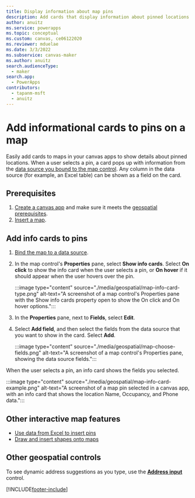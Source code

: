 ```yaml
---
title: Display information about map pins
description: Add cards that display information about pinned locations in your canvas apps.
author: anuitz
ms.service: powerapps
ms.topic: conceptual
ms.custom: canvas, ce06122020
ms.reviewer: mduelae
ms.date: 3/3/2022
ms.subservice: canvas-maker
ms.author: anuitz
search.audienceType: 
  - maker
search.app: 
  - PowerApps
contributors:
  - tapanm-msft
  - anuitz
---
```



# Add informational cards to pins on a map


Easily add cards to maps in your canvas apps to show details about pinned locations. When a user selects a pin, a card pops up with information from the [data source you bound to the map control](./geospatial-map-excel.md). Any column in the data source (for example, an Excel table) can be shown as a field on the card.

## Prerequisites

1. [Create a canvas app](./create-blank-app.md) and make sure it meets the [geospatial prerequisites](./geospatial-overview.md#prerequisites).
1. [Insert a map](./geospatial-component-map.md).


## Add info cards to pins

1. [Bind the map to a data source](./geospatial-map-excel.md).
1. In the map control's **Properties** pane, select **Show info cards**. Select **On click** to show the info card when the user selects a pin, or **On hover** if it should appear when the user hovers over the pin.

    :::image type="content" source="./media/geospatial/map-info-card-type.png" alt-text="A screenshot of a map control's Properties pane with the Show info cards property open to show the On click and On hover options.":::

1. In the **Properties** pane, next to **Fields**, select **Edit**.
1. Select **Add field**, and then select the fields from the data source that you want to show in the card. Select **Add**.

    :::image type="content" source="./media/geospatial/map-choose-fields.png" alt-text="A screenshot of a map control's Properties pane, showing the data source fields.":::

When the user selects a pin, an info card shows the fields you selected.

  :::image type="content" source="./media/geospatial/map-info-card-example.png" alt-text="A screenshot of a map pin selected in a canvas app, with an info card that shows the location Name, Occupancy, and Phone data.":::

## Other interactive map features

- [Use data from Excel to insert pins](./geospatial-map-excel.md)
- [Draw and insert shapes onto maps](./geospatial-map-draw-shapes.md)

## Other geospatial controls

To see dynamic address suggestions as you type, use the **[Address input](geospatial-component-input-address.md)** control.


[!INCLUDE[footer-include](../../includes/footer-banner.md)]

